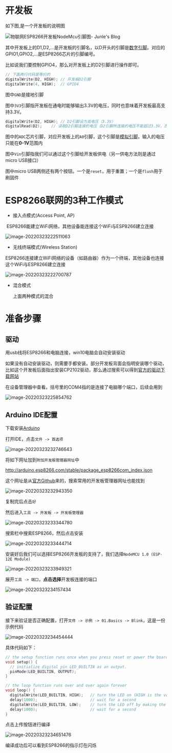 # 开发板

如下图,是一个开发板的说明图

![物联网ESP8266开发板NodeMcu引脚图- Junle's Blog](https://raw.githubusercontent.com/chan-we/my_note/picbed/202203232153742.png)

其中开发板上的D1,D2,...是开发板的引脚名，以D开头的引脚是[数字引脚](https://baike.baidu.com/item/%E6%95%B0%E5%AD%97%E4%BF%A1%E5%8F%B7)。对应的GPIO1,GPIO2,...是ESP8266芯片的引脚编号。

比如说我们要控制GPIO4，那么对开发板上的D2引脚进行操作即可。

```c++
// 下面两行代码是等价的
digitalWrite(D2, HIGH);	// 开发板D2引脚
digitalWrite(4, HIGH);	// GPIO4
```

图中`GND`是接地引脚

图中`3V3`引脚指开发板在通电时能够输出3.3V的电压，同时也意味着开发板最高支持3.3V。

```c++
digitalWrite(D2, HIGH);	// D2引脚设为高电压（3.3V）
digitalRead(D2);	// 读取D2引脚连接的电压（D2引脚所连接的电压不能超过3.3V，否则容易烧坏）
```

图中的`ADC`芯片引脚，对应开发板上的`A0`引脚，这个引脚是[模拟引脚](https://baike.baidu.com/item/%E6%A8%A1%E6%8B%9F%E4%BF%A1%E5%8F%B7/706796)，输入的电压只能在**0-1V**范围内

图中`Vin`引脚指我们可以通过这个引脚给开发板供电（另一供电方法则是通过micro USB接口）

图中micro USB两侧还有两个按钮。一个是`reset`，用于重置；一个是`flush`用于刷固件

# ESP8266联网的3种工作模式

- 接入点模式(Access Point, AP)

​		ESP8266能建立WiFi网络，其他设备能连接这个WiFi与ESP8266建立连接

![image-20220323222511063](https://raw.githubusercontent.com/chan-we/my_note/picbed/202203232225160.png)

- 无线终端模式(Wireless Station)

​		ESP8266连接建立WiFi网络的设备（如路由器）作为一个终端，其他设备也连接这个WiFi与ESP8266建立连接

![image-20220323222700787](https://raw.githubusercontent.com/chan-we/my_note/picbed/202203232227887.png)

- 混合模式

  上面两种模式的混合

# 准备步骤

## 驱动

用usb线将ESP8266和电脑连接，win10电脑会自动安装驱动

如果没有自动安装驱动，则需要手都安装。部分开发板背面会指明安装哪个驱动，比如这个开发板后面指出安装CP2102驱动，那么通过搜索可以得到[官方的驱动下载网站](https://cn.silabs.com/developers/usb-to-uart-bridge-vcp-drivers)

在设备管理器中查看。括号里的COM4指的是连接了电脑哪个端口，后续会用到

![image-20220323225854762](https://raw.githubusercontent.com/chan-we/my_note/picbed/202203232258820.png)

## Arduino IDE配置

下载安装[Arduino](https://www.arduino.cc/en/software)

打开IDE，点击`文件 -> 首选项`

![image-20220323232746643](https://raw.githubusercontent.com/chan-we/my_note/picbed/202203232327707.png)

将如下网址加到`附加开发板管理器网址`中

<http://arduino.esp8266.com/stable/package_esp8266com_index.json>

这个网址是从[官方Github](https://github.com/esp8266/Arduino)来的，搜索常用的开发板管理器网址也能找到

![image-20220323232943350](https://raw.githubusercontent.com/chan-we/my_note/picbed/202203232329423.png)

复制完后点击`好`

然后进入`工具 -> 开发板 -> 开发板管理器`

![image-20220323233344780](https://raw.githubusercontent.com/chan-we/my_note/picbed/202203232333862.png)

搜索栏中搜索ESP8266，然后点击安装

![image-20220323233444714](https://raw.githubusercontent.com/chan-we/my_note/picbed/202203232334788.png)

安装好后我们可以选择ESP8266开发板的支持了，我们选择`NodeMCU 1.0 (ESP-12E Module)`

![image-20220323233949321](https://raw.githubusercontent.com/chan-we/my_note/picbed/202203232339424.png)

展开`工具 -> 端口`，**点击选择**开发板连接的端口

![image-20220323234157434](https://raw.githubusercontent.com/chan-we/my_note/picbed/202203232341505.png)

## 验证配置

接下来验证是否正确配置，打开`文件 -> 示例 -> 01.Basics -> Blink`，这是一份示例代码

![image-20220323234454444](https://raw.githubusercontent.com/chan-we/my_note/picbed/202203232344515.png)

具体代码如下：

```c++
// the setup function runs once when you press reset or power the board
void setup() {
  // initialize digital pin LED_BUILTIN as an output.
  pinMode(LED_BUILTIN, OUTPUT);
}

// the loop function runs over and over again forever
void loop() {
  digitalWrite(LED_BUILTIN, HIGH);   // turn the LED on (HIGH is the voltage level)
  delay(1000);                       // wait for a second
  digitalWrite(LED_BUILTIN, LOW);    // turn the LED off by making the voltage LOW
  delay(1000);                       // wait for a second
}
```

点击上传按钮进行编译

![image-20220323234651476](https://raw.githubusercontent.com/chan-we/my_note/picbed/202203232346530.png)

编译成功后可以看到ESP8266的指示灯在闪烁